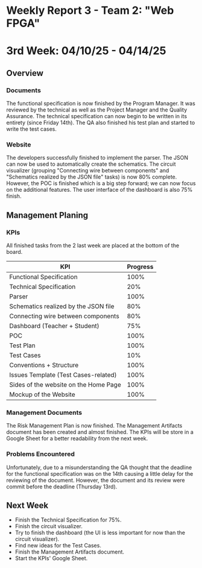 # Weekly Report 3 - Team 2: "Web FPGA"

# 3rd Week: 04/10/25 - 04/14/25

## Overview

### Documents

The functional specification is now finished by the Program Manager. It was reviewed by the technical as well as the Project Manager and the Quality Assurance. The technical specification can now begin to be written in its entirety (since Friday 14th). The QA also finished his test plan and started to write the test cases.

### Website

The developers successfully finished to implement the parser. The JSON can now be used to automatically create the schematics. The circuit visualizer (grouping "Connecting wire between components" and "Schematics realized by the JSON file" tasks) is now 80% complete. However, the POC is finished which is a big step forward; we can now focus on the additional features. The user interface of the dashboard is also 75% finish.

## Management Planing

### KPIs

All finished tasks from the 2 last week are placed at the bottom of the board.

| KPI                                     | Progress |
| --------------------------------------- | -------- |
| Functional Specification                | 100%     |
| Technical Specification                 | 20%      |
| Parser                                  | 100%     |
| Schematics realized by the JSON file    | 80%      |
| Connecting wire between components      | 80%      |
| Dashboard (Teacher + Student)           | 75%      |
| POC                                     | 100%     |
| Test Plan                               | 100%     |
| Test Cases                              | 10%      |
| Conventions + Structure                 | 100%     |
| Issues Template (Test Cases-related)    | 100%     |
| Sides of the website on the Home Page   | 100%     |
| Mockup of the Website                   | 100%     |

### Management Documents

The Risk Management Plan is now finished. The Management Artifacts document has been created and almost finished. The KPIs will be store in a Google Sheet for a better readability from the next week.

### Problems Encountered

Unfortunately, due to a misunderstanding the QA thought that the deadline for the functional specification was on the 14th causing a little delay for the reviewing of the document. However, the document and its review were commit before the deadline (Thursday 13rd).

## Next Week

- Finish the Technical Specification for 75%.
- Finish the circuit visualizer.
- Try to finish the dashboard (the UI is less important for now than the circuit visualizer).
- Find new ideas for the Test Cases.
- Finish the Management Artifacts document.
- Start the KPIs' Google Sheet.